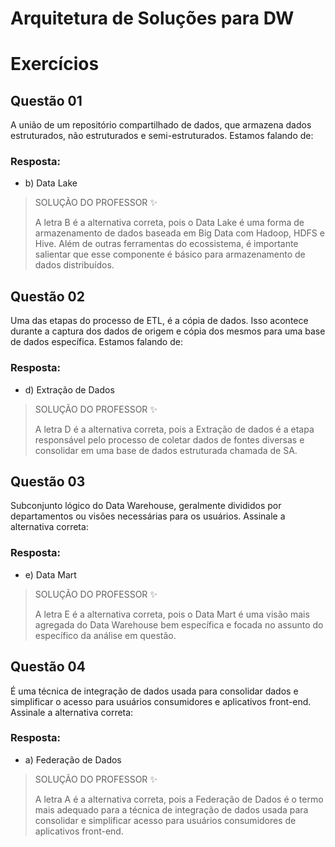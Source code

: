 # Arquitetura de Soluções para DW

# Exercícios


## Questão 01
A união de um repositório compartilhado de dados, que armazena dados estruturados, não estruturados e semi-estruturados. Estamos falando de:

### Resposta:
- b) Data Lake

> SOLUÇÃO DO PROFESSOR ✨
>
> A letra B é a alternativa correta, pois o Data Lake é uma forma de armazenamento de dados baseada em Big Data com Hadoop, HDFS e Hive. Além de outras ferramentas do ecossistema, é importante salientar que esse componente é básico para armazenamento de dados distribuídos.


## Questão 02
Uma das etapas do processo de ETL, é a cópia de dados. Isso acontece durante a captura dos dados de origem e cópia dos mesmos para uma base de dados específica. Estamos falando de:

### Resposta:
- d) Extração de Dados

> SOLUÇÃO DO PROFESSOR ✨
>
> A letra D é a alternativa correta, pois a Extração de dados é a etapa responsável pelo processo de coletar dados de fontes diversas e consolidar em uma base de dados estruturada chamada de SA.


## Questão 03
Subconjunto lógico do Data Warehouse, geralmente divididos por departamentos ou visões necessárias para os usuários. Assinale a alternativa correta:

### Resposta:
- e) Data Mart

> SOLUÇÃO DO PROFESSOR ✨
>
> A letra E é a alternativa correta, pois o Data Mart é uma visão mais agregada do Data Warehouse bem específica e focada no assunto do específico da análise em questão.


## Questão 04
É uma técnica de integração de dados usada para consolidar dados e simplificar o acesso para usuários consumidores e aplicativos front-end. Assinale a alternativa correta:

### Resposta:
- a) Federação de Dados

> SOLUÇÃO DO PROFESSOR ✨
>
> A letra A é a alternativa correta, pois a Federação de Dados é o termo mais adequado para a técnica de integração de dados usada para consolidar e simplificar acesso para usuários consumidores de aplicativos front-end.

